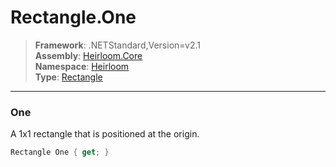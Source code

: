 # Rectangle.One

> **Framework**: .NETStandard,Version=v2.1  
> **Assembly**: [Heirloom.Core][0]  
> **Namespace**: [Heirloom][0]  
> **Type**: [Rectangle][1]  

--------------------------------------------------------------------------------

### One

A 1x1 rectangle that is positioned at the origin.

```cs
Rectangle One { get; }
```

[0]: ../Heirloom.Core.md
[1]: Heirloom.Rectangle.md
